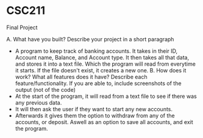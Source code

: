 # CSC211
Final Project


A. What have you built? Describe your project in a short paragraph
- A program to keep track of banking accounts. It takes in their ID, Account name, Balance, and Account type. It then takes all that data, and stores it into a text file. Which the program will read from everytime it starts. If the file doesn't exist, it creates a new one. 
B. How does it work? What all features does it have? Describe each feature/functionality. If you are able to, include screenshots of the output (not of the code)
- At the start of the program, it will read from a text file to see if there was any previous data. 
- It will then ask the user if they want to start any new accounts. 
- Afterwards it gives them the option to withdraw from any of the accounts, or deposit. Aswell as an option to save all accounts, and exit the program. 
